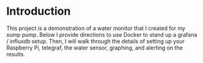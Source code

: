 # Introduction
This project is a demonstration of a water monitor that I created for my sump pump. Below I provide directions to use Docker to stand up a grafana / influxdb setup. Then, I will walk through the details of setting up your Raspberry Pi, telegraf, the water sensor, graphing, and alerting on the results.
